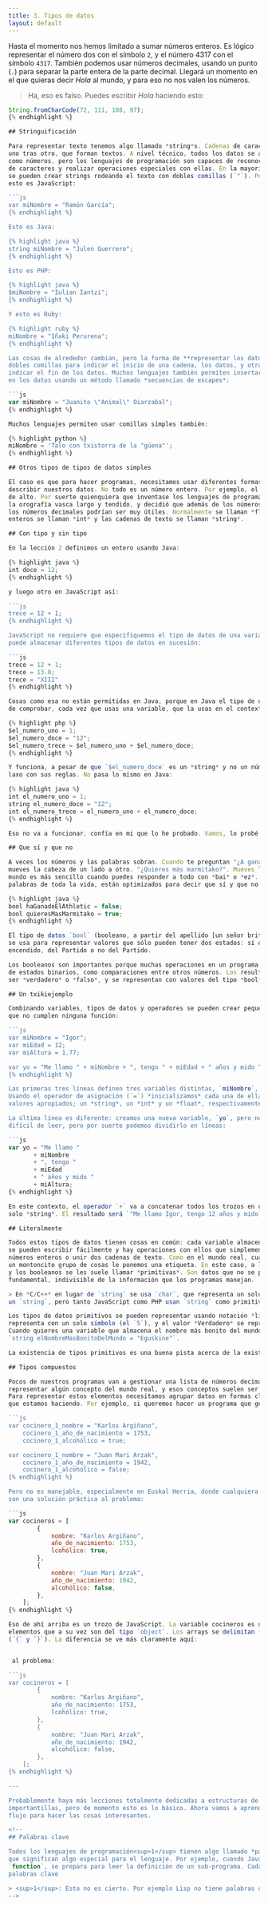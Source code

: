 ```yaml
---
title: 3. Tipos de datos
layout: default
---
```


Hasta el momento nos hemos limitado a sumar números enteros. Es lógico representar
el número dos con el símbolo `2`, y el número 4317 con el símbolo `4317`. También
podemos usar números decimales, usando un punto (`.`) para separar la parte entera de
la parte decimal. Llegará un momento en el que quieras decir *Hola* al mundo, y para eso
no nos valen los números.

> Ha, eso es falso. Puedes escribir *Hola* haciendo esto:
```js
String.fromCharCode(72, 111, 108, 97);
{% endhighlight %}

## Stringuificación

Para representar texto tenemos algo llamado *string*s. Cadenas de caracteres, 
uno tras otro, que forman textos. A nivel técnico, todos los datos se almacenan 
como números, pero los lenguajes de programación son capaces de reconocer secuencias
de caracteres y realizar operaciones especiales con ellas. En la mayoría de lenguajes,
se pueden crear strings rodeando el texto con dobles comillas (`"`). Por ejemplo,
esto es JavaScript:

```js
var miNombre = "Ramón García";
{% endhighlight %}

Esto es Java:

{% highlight java %}
string miNombre = "Julen Guerrero";
{% endhighlight %}

Esto es PHP:

{% highlight java %}
$miNombre = "Iulian Iantzi";
{% endhighlight %}

Y esto es Ruby:

{% highlight ruby %}
miNombre = "Iñaki Perurena";
{% endhighlight %}

Las cosas de alrededor cambian, pero la forma de **representar los datos** es idéntica:
dobles comillas para indicar el inicio de una cadena, los datos, y otras dobles comillas para
indicar el fin de los datos. Muchos lenguajes también permiten insertar dobles comillas
en los datos usando un método llamado *secuencias de escapes*:

```js
var miNombre = "Juanito \"Animal\" Oiarzabal";
{% endhighlight %}

Muchos lenguajes permiten usar comillas simples también:

{% highlight python %}
miNombre = 'Talo con txistorra de la "güena"';
{% endhighlight %}

## Otros tipos de tipos de datos simples

El caso es que para hacer programas, necesitamos usar diferentes formas de
describir nuestros datos. No todo es un número entero. Por ejemplo, el Pagasarri tiene 673,1 metros
de alto. Por suerte quienquiera que inventase los lenguajes de programación de alto nivel pensó en
la orografía vasca largo y tendido, y decidió que además de los números enteros y las cadenas de texto,
los números decimales podrían ser muy útiles. Normalmente se llaman *float* o *double*, igual que los
enteros se llaman *int* y las cadenas de texto se llaman *string*.

## Con tipo y sin tipo

En la lección 2 definimos un entero usando Java:

{% highlight java %}
int doce = 12;
{% endhighlight %}

y luego otro en JavaScript así:

```js
trece = 12 + 1;
{% endhighlight %}

JavaScript no requiere que especifiquemos el tipo de datos de una variable. De hecho, la misma variable
puede almacenar diferentes tipos de datos en sucesión:

```js
trece = 12 + 1;
trece = 13.0;
trece = "XIII"
{% endhighlight %}

Cosas como esa no están permitidas en Java, porque en Java el tipo de una variable es * para siempre*. Y Java se encarga
de comprobar, cada vez que usas una variable, que la usas en el contexto adecuado. PHP te permite hacer esto:

{% highlight php %}
$el_numero_uno = 1;
$el_numero_doce = "12";
$el_numero_trece = $el_numero_uno + $el_numero_doce;
{% endhighlight %}

Y funciona, a pesar de que `$el_numero_doce` es un *string* y no un número. Eso es porque PHP es un poco
laxo con sus reglas. No pasa lo mismo en Java:

{% highlight java %}
int el_numero_uno = 1;
string el_numero_doce = "12";
int el_numero_trece = el_numero_uno + el_numero_doce;
{% endhighlight %}

Eso no va a funcionar, confía en mi que lo he probado. Vamos, lo probé una vez y no funcionó.

## Que sí y que no

A veces los números y las palabras sobran. Cuando te preguntan "¿A ganado el Athletic?", tú simplemente
mueves la cabeza de un lado a otro. "¿Quieres más marmitako?". Mueves la cabeza de arriba a abajo. El
mundo es más sencillo cuando puedes responder a todo con *bai* o *ez*. Los ordenadores, siendo de pocas
palabras de toda la vida, están optimizados para decir que sí y que no:

{% highlight java %}
bool haGanadoElAthletic = false;
bool quieresMasMarmitako = true;
{% endhighlight %}

El tipo de datos `bool` (booleano, a partir del apellido [un señor británico](http://es.wikipedia.org/wiki/George_Boole "George Boole"))
se usa para representar valores que sólo pueden tener dos estados: sí o no, apagado o
encendido, del Partido o no del Partido.

Los booleanos son importantes porque muchas operaciones en un programa dependen
de estados binarios, como comparaciones entre otros números. Los resultados de estas comparaciones suelen
ser *verdadero* o *falso*, y se representan con valores del tipo *bool*.

## Un txikiejemplo

Combinando variables, tipos de datos y operadores se pueden crear pequeños programas
que no cumplen ninguna función:

```js
var miNombre = "Igor";
var miEdad = 12;
var miAltura = 1.77;

var yo = "Me llamo " + miNombre + ", tengo " + miEdad + " años y mido " + miAltura;
{% endhighlight %}

Las primeras tres líneas definen tres variables distintas, `miNombre`, `miEdad` y `miAltura`. 
Usando el operador de asignación (`=`) *inicializamos* cada una de ellas con
valores apropiados; un *string*, un *int* y un *float*, respectivamente.

La última línea es diferente: creamos una nueva variable, `yo`, pero no le asignamos un valor directo. Puede ser un poco
difícil de leer, pero por suerte podemos dividirlo en líneas:

```js
var yo = "Me llamo " 
       + miNombre 
       + ", tengo " 
       + miEdad 
       + " años y mido " 
       + miAltura;
{% endhighlight %}

En este contexto, el operador `+` va a concatenar todos los trozos en un 
solo *string*. El resultado será `"Me llamo Igor, tengo 12 años y mido 1.77"`;

## Literalmente

Todos estos tipos de datos tienen cosas en común: cada variable almacena un solo valor de un solo tipo,
se pueden escribir fácilmente y hay operaciones con ellos que simplemente tienen sentido, como sumar dos
números enteros o unir dos cadenas de texto. Como en el mundo real, cuando encontramos algo en común entre
un montoncito grupo de cosas le ponemos una etiqueta. En este caso, a los enteros, los decimales, las cadenas
y los booleanos se les suele llamar *primitivas*. Son datos que no se pueden descomponer más, la parte
fundamental, indivisible de la información que los programas manejan.

> En *C/C++* en lugar de `string` se usa `char`, que representa un solo carácter, y muchos `char`s componen
un `string`, pero tanto JavaScript como PHP usan `string` como primitiva.

Los tipos de datos primitivos se pueden representar usando notación *literal*; eso significa que el valor *5* se
representa con un solo símbolo (el `5`), y el valor *Verdadero* se representa con un solo símbolo (`true`).
Cuando quieres una variable que almacena el nombre más bonito del mundo simplemente escribes
`string elNombreMasBonitoDelMundo = "Eguskine"`.

La existencia de tipos primitivos es una buena pista acerca de la existencia de...

## Tipos compuestos

Pocos de nuestros programas van a gestionar una lista de números decimales. Lo común es que queramos
representar algún concepto del mundo real, y esos conceptos suelen ser más complicados que un solo número.
Para representar estos elementos necesitamos agrupar datos en formas claras que nos ayuden a entender lo
que estamos haciendo. Por ejemplo, si queremos hacer un programa que gestione cocineros, podemos escribir esto:

```js
var cocinero_1_nombre = "Karlos Argiñano",
    cocinero_1_año_de_nacimiento = 1753,
    cocinero_1_alcohólico = true;

var cocinero_1_nombre = "Juan Mari Arzak",
    cocinero_1_año_de_nacimiento = 1942,
    cocinero_1_alcohólico = false;
{% endhighlight %}

Pero no es manejable, especialmente en Euskal Herria, donde cualquiera es un cocinero digno de la guía Michelin. Los tipos compuestos
son una solución práctica al problema:

```js
var cocineros = [
        {
            nombre: "Karlos Argiñano",
            año_de_nacimiento: 1753,
            lcohólico: true,
        },
        {
            nombre: "Juan Mari Arzak",
            año_de_nacimiento: 1942,
            alcohólico: false,
        },
    ];
{% endhighlight %}

Eso de ahí arriba es un trozo de JavaScript. La variable cocineros es un `array`, que es una forma técnica de decir * lista*, y esta lista contiene dos
elementos que a su vez son del tipo `object`. Los arrays se delimitan (en JavaScript) usando corchetes (`[` y `]`), y los objetos se delimitan con llaves
(`{` y `}`). La diferencia se ve más claramente aquí:


 al problema:

```js
var cocineros = [
        {
            nombre: "Karlos Argiñano",
            año_de_nacimiento: 1753,
            lcohólico: true,
        },
        {
            nombre: "Juan Mari Arzak",
            año_de_nacimiento: 1942,
            alcohólico: false,
        },
    ];
{% endhighlight %}

---

Probablemente haya más lecciones totalmente dedicadas a estructuras de datos en el futuro, porque son
importantillas, pero de momento esto es lo básico. Ahora vamos a aprender alguna sentencia de control de 
flujo para hacer las cosas interesantes.

<!--
## Palabras clave

Todos los lenguajes de programación<sup>1</sup> tienen algo llamado *palabras clave*. Son palabras
que significan algo especial para el lenguaje. Por ejemplo, cuando JavaScript ve la palabra clave
`function`, se prepara para leer la definición de un sub-programa. Cada lenguaje tiene diferentes
palabras clave

> <sup>1</sup>: Esto no es cierto. Por ejemplo Lisp no tiene palabras clave. Lisp es *raro*.
-->